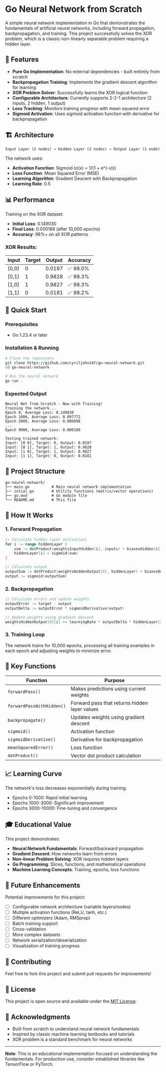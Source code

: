 # Go Neural Network from Scratch

A simple neural network implementation in Go that demonstrates the fundamentals of artificial neural networks, including forward propagation, backpropagation, and training. This project successfully solves the XOR problem, which is a classic non-linearly separable problem requiring a hidden layer.

## 🎯 Features

- **Pure Go Implementation**: No external dependencies - built entirely from scratch
- **Backpropagation Training**: Implements the gradient descent algorithm for learning
- **XOR Problem Solver**: Successfully learns the XOR logical function
- **Configurable Architecture**: Currently supports 2-2-1 architecture (2 inputs, 2 hidden, 1 output)
- **Loss Tracking**: Monitors training progress with mean squared error
- **Sigmoid Activation**: Uses sigmoid activation function with derivative for backpropagation

## 🏗️ Architecture

```
Input Layer (2 nodes) → Hidden Layer (2 nodes) → Output Layer (1 node)
```

The network uses:
- **Activation Function**: Sigmoid (σ(x) = 1/(1 + e^(-x)))
- **Loss Function**: Mean Squared Error (MSE)
- **Learning Algorithm**: Gradient Descent with Backpropagation
- **Learning Rate**: 0.5

## 📊 Performance

Training on the XOR dataset:
- **Initial Loss**: 0.149030
- **Final Loss**: 0.000188 (after 10,000 epochs)
- **Accuracy**: 98%+ on all XOR patterns

### XOR Results:
| Input | Target | Output | Accuracy |
|-------|--------|--------|----------|
| [0,0] | 0      | 0.0197 | ✅ 98.0% |
| [0,1] | 1      | 0.9828 | ✅ 98.3% |
| [1,0] | 1      | 0.9827 | ✅ 98.3% |
| [1,1] | 0      | 0.0181 | ✅ 98.2% |

## 🚀 Quick Start

### Prerequisites
- Go 1.23.4 or later

### Installation & Running
```bash
# Clone the repository
git clone https://github.com/cyriljohn147/go-neural-network.git
cd go-neural-network

# Run the neural network
go run .
```

### Expected Output
```
Neural Net from Scratch - Now with Training!
Training the network...
Epoch 0, Average Loss: 0.149030
Epoch 1000, Average Loss: 0.097772
Epoch 2000, Average Loss: 0.006698
...
Epoch 9000, Average Loss: 0.000188

Testing trained network:
Input: [0 0], Target: 0, Output: 0.0197
Input: [0 1], Target: 1, Output: 0.9828
Input: [1 0], Target: 1, Output: 0.9827
Input: [1 1], Target: 0, Output: 0.0181
```

## 📁 Project Structure

```
go-neural-network/
├── main.go          # Main neural network implementation
├── intial.go        # Utility functions (matrix/vector operations)
├── go.mod           # Go module file
└── README.md        # This file
```

## 🧠 How It Works

### 1. **Forward Propagation**
```go
// Calculate hidden layer activations
for i := range hiddenLayer {
    sum := dotProduct(weightsInputHidden[i], inputs) + biasesHidden[i]
    hiddenLayer[i] = sigmoid(sum)
}

// Calculate output
outputSum := dotProduct(weightsHiddenOutput[0], hiddenLayer) + biasesOutput[0]
output := sigmoid(outputSum)
```

### 2. **Backpropagation**
```go
// Calculate errors and update weights
outputError := target - output
outputDelta := outputError * sigmoidDerivative(output)

// Update weights using gradient descent
weightsHiddenOutput[0][i] += learningRate * outputDelta * hiddenLayer[i]
```

### 3. **Training Loop**
The network trains for 10,000 epochs, processing all training examples in each epoch and adjusting weights to minimize error.

## 🔧 Key Functions

| Function | Purpose |
|----------|---------|
| `forwardPass()` | Makes predictions using current weights |
| `forwardPassWithHidden()` | Forward pass that returns hidden layer values |
| `backpropagate()` | Updates weights using gradient descent |
| `sigmoid()` | Activation function |
| `sigmoidDerivative()` | Derivative for backpropagation |
| `meanSquaredError()` | Loss function |
| `dotProduct()` | Vector dot product calculation |

## 📈 Learning Curve

The network's loss decreases exponentially during training:
- Epochs 0-1000: Rapid initial learning
- Epochs 1000-3000: Significant improvement
- Epochs 3000-10000: Fine-tuning and convergence

## 🎓 Educational Value

This project demonstrates:
- **Neural Network Fundamentals**: Forward/backward propagation
- **Gradient Descent**: How networks learn from errors
- **Non-linear Problem Solving**: XOR requires hidden layers
- **Go Programming**: Slices, functions, and mathematical operations
- **Machine Learning Concepts**: Training, epochs, loss functions

## 🔮 Future Enhancements

Potential improvements for this project:
- [ ] Configurable network architecture (variable layers/nodes)
- [ ] Multiple activation functions (ReLU, tanh, etc.)
- [ ] Different optimizers (Adam, RMSprop)
- [ ] Batch training support
- [ ] Cross-validation
- [ ] More complex datasets
- [ ] Network serialization/deserialization
- [ ] Visualization of training progress

## 🤝 Contributing

Feel free to fork this project and submit pull requests for improvements!

## 📄 License

This project is open source and available under the [MIT License](LICENSE).

## 🙏 Acknowledgments

- Built from scratch to understand neural network fundamentals
- Inspired by classic machine learning textbooks and tutorials
- XOR problem is a standard benchmark for neural networks

---

**Note**: This is an educational implementation focused on understanding the fundamentals. For production use, consider established libraries like TensorFlow or PyTorch.

